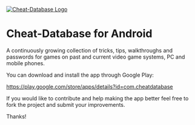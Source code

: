 [![Cheat-Database Logo](https://raw.githubusercontent.com/taar1/cheat-database/master/app/src/main/res/drawable-xhdpi/logo_full.png)](https://play.google.com/store/apps/details?id=com.cheatdatabase) 


# Cheat-Database for Android
A continuously growing collection of tricks, tips, walkthroughs and passwords for games on past and current video game systems, PC and mobile phones.

You can download and install the app through Google Play:

https://play.google.com/store/apps/details?id=com.cheatdatabase

If you would like to contribute and help making the app better feel free to fork the project and submit your improvements.

Thanks!

